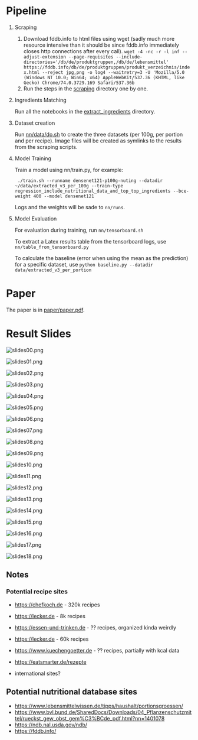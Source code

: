 
# Pipeline

1. Scraping
    1. Download fddb.info to html files using wget (sadly much more resource intensive than it should be since fddb.info immediately closes http connections after every call). `wget -4 -nc -r -l inf --adjust-extension --page-requisites --include-directories='/db/de/produktgruppen,/db/de/lebensmittel' https://fddb.info/db/de/produktgruppen/produkt_verzeichnis/index.html --reject jpg,png -o log4 --waitretry=3 -U 'Mozilla/5.0 (Windows NT 10.0; Win64; x64) AppleWebKit/537.36 (KHTML, like Gecko) Chrome/74.0.3729.169 Safari/537.36b`
    2. Run the steps in the [scraping](scraping/) directory one by one.
2. Ingredients Matching

    Run all the notebooks in the [extract_ingredients](extract_ingredients/) directory.
3. Dataset creation

    Run [nn/data/do.sh](nn/data/do.sh) to create the three datasets (per 100g, per portion and per recipe). Image files will be created as symlinks to the results from the scraping scripts.

3. Model Training

    Train a model using nn/train.py, for example:

        ./train.sh --runname densenet121-p100g-nuting --datadir ~/data/extracted_v3_per_100g --train-type regression_include_nutritional_data_and_top_top_ingredients --bce-weight 400 --model densenet121

    Logs and the weights will be sade to `nn/runs`.

4. Model Evaluation

    For evaluation during training, run `nn/tensorboard.sh`

    To extract a Latex results table from the tensorboard logs, use `nn/table_from_tensorboard.py`

    To calculate the baseline (error when using the mean as the prediction) for a specific dataset, use `python baseline.py --datadir data/extracted_v3_per_portion`

# Paper

The paper is in [paper/paper.pdf](paper/paper.pdf).

# Result Slides

![slides00.png](slides/slides00.png)

![slides01.png](slides/slides01.png)

![slides02.png](slides/slides02.png)

![slides03.png](slides/slides03.png)

![slides04.png](slides/slides04.png)

![slides05.png](slides/slides05.png)

![slides06.png](slides/slides06.png)

![slides07.png](slides/slides07.png)

![slides08.png](slides/slides08.png)

![slides09.png](slides/slides09.png)

![slides10.png](slides/slides10.png)

![slides11.png](slides/slides11.png)

![slides12.png](slides/slides12.png)

![slides13.png](slides/slides13.png)

![slides14.png](slides/slides14.png)

![slides15.png](slides/slides15.png)

![slides16.png](slides/slides16.png)

![slides17.png](slides/slides17.png)

![slides18.png](slides/slides18.png)


## Notes

### Potential recipe sites

* https://chefkoch.de - 320k recipes
* https://lecker.de - 8k recipes
* https://essen-und-trinken.de - ?? recipes, organized kinda weirdly
* https://lecker.de - 60k recipes
* https://www.kuechengoetter.de - ?? recipes, partially with kcal data
* https://eatsmarter.de/rezepte

* international sites?


## Potential nutritional database sites

* https://www.lebensmittelwissen.de/tipps/haushalt/portionsgroessen/
* https://www.bvl.bund.de/SharedDocs/Downloads/04_Pflanzenschutzmittel/rueckst_gew_obst_gem%C3%BCde_pdf.html?nn=1401078
* https://ndb.nal.usda.gov/ndb/
* https://fddb.info/
